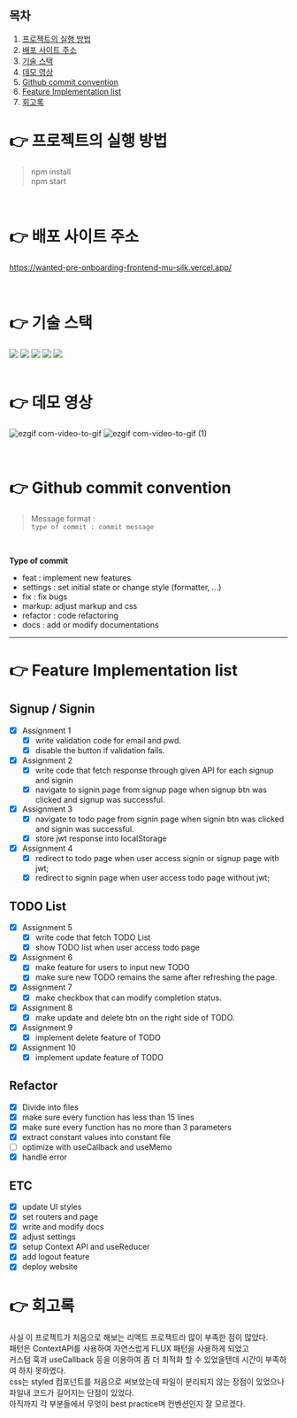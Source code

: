 ## 목차

1. [프로젝트의 실행 방법](#👉-프로젝트의-실행-방법)
2. [배포 사이트 주소](#👉-배포-사이트-주소)
3. [기술 스택](#👉-기술-스택)
4. [데모 영상](#👉-데모-영상)
5. [Github commit convention](#👉-github-commit-convention)
6. [Feature Implementation list](#👉-feature-implementation-list)
7. [회고록](#👉-회고록)

# 👉 프로젝트의 실행 방법

> npm install<br>npm start

<br>

# 👉 배포 사이트 주소

https://wanted-pre-onboarding-frontend-mu-silk.vercel.app/

<br>

# 👉 기술 스택

<div align=left>
  <img src="https://img.shields.io/badge/React-61DAFB?style=for-the-badge&logo=React&logoColor=white">
  <img src="https://img.shields.io/badge/ContextAPI-61DAFB?style=for-the-badge&logo=React&logoColor=white">
  <img src="https://img.shields.io/badge/reactrouter-CA4245?style=for-the-badge&logo=reactrouter&logoColor=white">
  <img src="https://img.shields.io/badge/styledcomponents-DB7093?style=for-the-badge&logo=styledcomponents&logoColor=white">
  <img src="https://img.shields.io/badge/JavaScript-F7DF1E?style=for-the-badge&logo=JavaScript&logoColor=white">
</div>

<br>

# 👉 데모 영상

![ezgif com-video-to-gif](https://user-images.githubusercontent.com/50165633/230559119-90ee54b8-2ded-41c2-8223-d5c963ee5e13.gif)
![ezgif com-video-to-gif (1)](https://user-images.githubusercontent.com/50165633/230560805-aa57cf40-9a41-4354-8f89-1f6774d5e0dc.gif)

<br>

# 👉 Github commit convention

> Message format : <br>`type of commit : commit message`

<br>

**Type of commit**

* feat : implement new features
* settings : set initial state or change style (formatter, ...)
* fix : fix bugs
* markup: adjust markup and css
* refactor : code refactoring
* docs : add or modify documentations

---

# 👉 Feature Implementation list

## Signup / Signin
- [x] Assignment 1
  - [x] write validation code for email and pwd.
  - [x] disable the button if validation fails.

- [x] Assignment 2
  - [x] write code that fetch response through given API for each signup and signin
  - [x] navigate to signin page from signup page when signup btn was clicked and signup was successful.

- [x] Assignment 3
  - [x] navigate to todo page from signin page when signin btn was clicked and signin was successful.
  - [x] store jwt response into localStorage

- [x] Assignment 4
  - [x] redirect to todo page when user access signin or signup page with jwt;
  - [x] redirect to signin page when user access todo page without jwt;

## TODO List
- [x] Assignment 5
  - [x] write code that fetch TODO List
  - [x] show TODO list when user access todo page

- [x] Assignment 6
  - [x] make feature for users to input new TODO
  - [x] make sure new TODO remains the same after refreshing the page.

- [x] Assignment 7
  - [x] make checkbox that can modify completion status.

- [x] Assignment 8
  - [x] make update and delete btn on the right side of TODO.

- [x] Assignment 9
  - [x] implement delete feature of TODO

- [x] Assignment 10
  - [x] implement update feature of TODO

## Refactor
- [x] Divide into files
- [x] make sure every function has less than 15 lines
- [x] make sure every function has no more than 3 parameters
- [x] extract constant values into constant file
- [ ] optimize with useCallback and useMemo
- [x] handle error

## ETC
- [x] update UI styles
- [x] set routers and page
- [x] write and modify docs
- [x] adjust settings
- [x] setup Context API and useReducer
- [x] add logout feature
- [x] deploy website

# 👉 회고록
사실 이 프로젝트가 처음으로 해보는 리액트 프로젝트라 많이 부족한 점이 많았다. <br>
패턴은 ContextAPI를 사용하여 자연스럽게 FLUX 패턴을 사용하게 되었고 <br>
커스텀 훅과 useCallback 등을 이용하여 좀 더 최적화 할 수 있었을텐데 시간이 부족하여 하지 못하였다. <br>
css는 styled 컴포넌트를 처음으로 써보았는데 파일이 분리되지 않는 장점이 있었으나 파일내 코드가 길어지는 단점이 있었다. <br>
아직까지 각 부분들에서 무엇이 best practice며 컨벤션인지 잘 모르겠다.